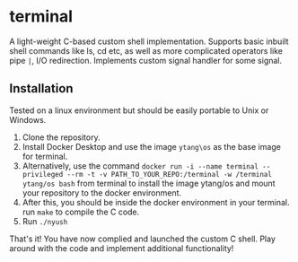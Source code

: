 # terminal
A light-weight C-based custom shell implementation. Supports basic inbuilt shell commands like ls, cd etc, as well as more complicated operators like pipe ```|```, I/O redirection. Implements custom signal handler for some signal. 
## Installation
Tested on a linux environment but should be easily portable to Unix or Windows. 

1. Clone the repository.
2. Install Docker Desktop and use the image ```ytang\os``` as the base image for terminal.
3. Alternatively, use the command ```docker run -i --name terminal --privileged --rm -t -v PATH_TO_YOUR_REPO:/terminal -w /terminal ytang/os bash``` from terminal to install the image ytang/os and mount your repository to the docker environment.
4. After this, you should be inside the docker environment in your terminal. run ```make``` to compile the C code.
5. Run ```./nyush```

That's it! You have now complied and launched the custom C shell. Play around with the code and implement additional functionality!
